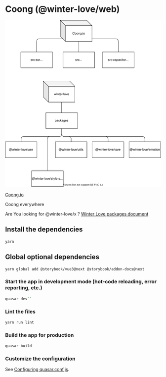 # Coong (@winter-love/web)

![project](media/packages.svg)

[Coong.io](https://coong.io)

Coong everywhere


Are You looking for @winter-love/x ?
[Winter Love packages document](https://winter-love.github.io/web/)


## Install the dependencies
```bash
yarn
```

## Global optional dependencies
```bash
yarn global add @storybook/vue3@next @storybook/addon-docs@next 
```

### Start the app in development mode (hot-code reloading, error reporting, etc.)
```bash
quasar dev``
```

### Lint the files
```bash
yarn run lint
```

### Build the app for production
```bash
quasar build
```

### Customize the configuration
See [Configuring quasar.conf.js](https://v2.quasar.dev/quasar-cli/quasar-conf-js).
